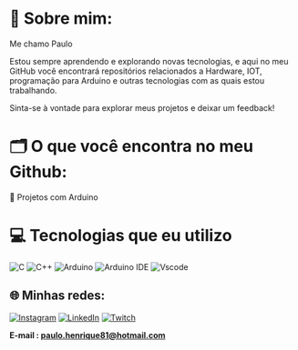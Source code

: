 # 💫 Sobre mim:

Me chamo Paulo

Estou sempre aprendendo e explorando novas tecnologias, e aqui no meu GitHub você encontrará repositórios relacionados a Hardware, IOT, programação para Arduino e outras tecnologias com as quais estou trabalhando.

Sinta-se à vontade para explorar meus projetos e deixar um feedback!

# 🗂️ O que você encontra no meu Github:

🤖 Projetos com Arduino

# 💻 Tecnologias que eu utilizo

![C](https://img.shields.io/badge/c-%2300599C.svg?style=for-the-badge&logo=c&logoColor=white)
![C++](https://img.shields.io/badge/c++-%2300599C.svg?style=for-the-badge&logo=c%2B%2B&logoColor=white)
![Arduino](https://img.shields.io/badge/-Arduino-00979D?style=for-the-badge&logo=Arduino&logoColor=white)
![Arduino IDE](https://img.shields.io/badge/Arduino_IDE-00979D?style=for-the-badge&logo=arduino&logoColor=white)
![Vscode](https://img.shields.io/badge/VSCode-0078D4?style=for-the-badge&logo=visual%20studio%20code&logoColor=white)

## 🌐 Minhas redes:

[![Instagram](https://img.shields.io/badge/Instagram-%23E4405F.svg?style=for-the-badge&logo=Instagram&logoColor=white)](https://www.instagram.com/pauloheen_/)
[![LinkedIn](https://img.shields.io/badge/LinkedIn-%230077B5.svg?style=for-the-badge&logo=linkedin&logoColor=white)](https://www.linkedin.com/in/paulo-henrique-da-silva-b06407250/)
[![Twitch](https://img.shields.io/badge/Twitch-%239146FF.svg?style=for-the-badge&logo=Twitch&logoColor=white)](https://www.twitch.tv/kitorami_)

**E-mail : paulo.henrique81@hotmail.com**

